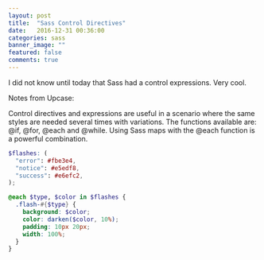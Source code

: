 ```yaml
---
layout: post
title:  "Sass Control Directives"
date:   2016-12-31 00:36:00
categories: sass
banner_image: ""
featured: false
comments: true
---
```


I did not know until today that Sass had a control expressions.  Very cool.

<!--more-->

Notes from Upcase:

Control directives and expressions are useful in a scenario where the same styles are needed several times with variations. The functions available are: @if, @for, @each and @while. Using Sass maps with the @each function is a powerful combination.

```scss
$flashes: (
  "error": #fbe3e4,
  "notice": #e5edf8,
  "success": #e6efc2,
);

@each $type, $color in $flashes {
  .flash-#{$type} {
    background: $color;
    color: darken($color, 10%);
    padding: 10px 20px;
    width: 100%;
  }
}
```
